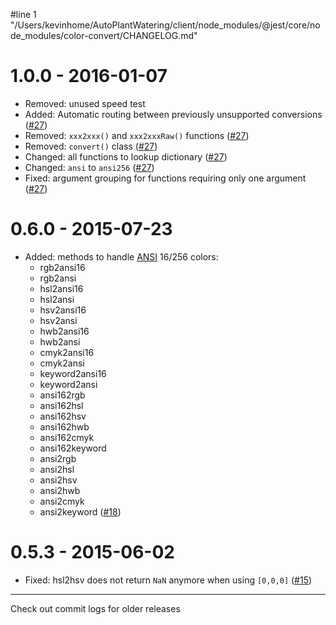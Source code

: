 #line 1 "/Users/kevinhome/AutoPlantWatering/client/node_modules/@jest/core/node_modules/color-convert/CHANGELOG.md"
# 1.0.0 - 2016-01-07

- Removed: unused speed test
- Added: Automatic routing between previously unsupported conversions
([#27](https://github.com/Qix-/color-convert/pull/27))
- Removed: `xxx2xxx()` and `xxx2xxxRaw()` functions
([#27](https://github.com/Qix-/color-convert/pull/27))
- Removed: `convert()` class
([#27](https://github.com/Qix-/color-convert/pull/27))
- Changed: all functions to lookup dictionary
([#27](https://github.com/Qix-/color-convert/pull/27))
- Changed: `ansi` to `ansi256`
([#27](https://github.com/Qix-/color-convert/pull/27))
- Fixed: argument grouping for functions requiring only one argument
([#27](https://github.com/Qix-/color-convert/pull/27))

# 0.6.0 - 2015-07-23

- Added: methods to handle
[ANSI](https://en.wikipedia.org/wiki/ANSI_escape_code#Colors) 16/256 colors:
  - rgb2ansi16
  - rgb2ansi
  - hsl2ansi16
  - hsl2ansi
  - hsv2ansi16
  - hsv2ansi
  - hwb2ansi16
  - hwb2ansi
  - cmyk2ansi16
  - cmyk2ansi
  - keyword2ansi16
  - keyword2ansi
  - ansi162rgb
  - ansi162hsl
  - ansi162hsv
  - ansi162hwb
  - ansi162cmyk
  - ansi162keyword
  - ansi2rgb
  - ansi2hsl
  - ansi2hsv
  - ansi2hwb
  - ansi2cmyk
  - ansi2keyword
([#18](https://github.com/harthur/color-convert/pull/18))

# 0.5.3 - 2015-06-02

- Fixed: hsl2hsv does not return `NaN` anymore when using `[0,0,0]`
([#15](https://github.com/harthur/color-convert/issues/15))

---

Check out commit logs for older releases
